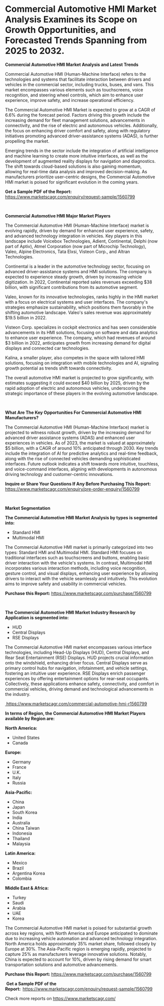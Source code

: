 <p><h1>Commercial Automotive HMI Market Analysis Examines its Scope on Growth Opportunities, and Forecasted Trends Spanning from 2025 to 2032.</h1></p><p><strong>Commercial Automotive HMI Market Analysis and Latest Trends</strong></p>
<p><p>Commercial Automotive HMI (Human-Machine Interface) refers to the technologies and systems that facilitate interaction between drivers and vehicles in the commercial sector, including trucks, buses, and vans. This market encompasses various elements such as touchscreens, voice recognition, and steering wheel controls, which aim to enhance user experience, improve safety, and increase operational efficiency.</p><p>The Commercial Automotive HMI Market is expected to grow at a CAGR of 6.6% during the forecast period. Factors driving this growth include the increasing demand for fleet management solutions, advancements in connectivity, and the rise of electric and autonomous vehicles. Additionally, the focus on enhancing driver comfort and safety, along with regulatory initiatives promoting advanced driver-assistance systems (ADAS), is further propelling the market.</p><p>Emerging trends in the sector include the integration of artificial intelligence and machine learning to create more intuitive interfaces, as well as the development of augmented reality displays for navigation and diagnostics. The shift towards cloud-based solutions is also gaining momentum, allowing for real-time data analysis and improved decision-making. As manufacturers prioritize user-centric designs, the Commercial Automotive HMI market is poised for significant evolution in the coming years.</p></p>
<p><strong>Get a Sample PDF of the Report:&nbsp;</strong> <a href="https://www.marketscagr.com/enquiry/request-sample/1560799?utm_campaign=2480&utm_medium=2&utm_source=Github&utm_content=ia&utm_term=30032025&utm_id=commercial-automotive-hmi">https://www.marketscagr.com/enquiry/request-sample/1560799</a></p>
<p>&nbsp;</p>
<p><strong>Commercial Automotive HMI Major Market Players</strong></p>
<p><p>The Commercial Automotive HMI (Human-Machine Interface) market is evolving rapidly, driven by demand for enhanced user experience, safety, and advanced technology integration in vehicles. Key players in this landscape include Voicebox Technologies, Adient, Continental, Delphi (now part of Aptiv), Atmel Corporation (now part of Microchip Technology), Valeo, Alpine Electronics, Tata Elxsi, Visteon Corp., and Altran Technologies.</p><p>Continental is a leader in the automotive technology sector, focusing on advanced driver-assistance systems and HMI solutions. The company is expected to experience steady growth, driven by increasing vehicle digitization. In 2022, Continental reported sales revenues exceeding $38 billion, with significant contributions from its automotive segment.</p><p>Valeo, known for its innovative technologies, ranks highly in the HMI market with a focus on electrical systems and user interfaces. The company's strategies emphasize sustainability, which positions them favorably in the shifting automotive landscape. Valeo's sales revenue was approximately $19.5 billion in 2022.</p><p>Visteon Corp. specializes in cockpit electronics and has seen considerable advancements in its HMI solutions, focusing on software and data analytics to enhance user experience. The company, which had revenues of around $3 billion in 2022, anticipates growth from increasing demand for digital displays and connected car technologies.</p><p>Kalina, a smaller player, also competes in the space with tailored HMI solutions, focusing on integration with mobile technologies and AI, signaling growth potential as trends shift towards connectivity.</p><p>The overall automotive HMI market is projected to grow significantly, with estimates suggesting it could exceed $40 billion by 2025, driven by the rapid adoption of electric and autonomous vehicles, underscoring the strategic importance of these players in the evolving automotive landscape.</p></p>
<p>&nbsp;</p>
<p><strong>What Are The Key Opportunities For Commercial Automotive HMI Manufacturers?</strong></p>
<p><p>The Commercial Automotive HMI (Human-Machine Interface) market is projected to witness robust growth, driven by the increasing demand for advanced driver assistance systems (ADAS) and enhanced user experiences in vehicles. As of 2023, the market is valued at approximately $5 billion, with a CAGR of around 10% anticipated through 2030. Key trends include the integration of AI for predictive analytics and real-time feedback, along with the rise of connected vehicles demanding sophisticated interfaces. Future outlook indicates a shift towards more intuitive, touchless, and voice-command interfaces, aligning with developments in autonomous driving technology and customer-centric innovations.</p></p>
<p><strong>Inquire or Share Your Questions If Any Before Purchasing This Report:</strong> <a href="https://www.marketscagr.com/enquiry/pre-order-enquiry/1560799?utm_campaign=2480&utm_medium=2&utm_source=Github&utm_content=ia&utm_term=30032025&utm_id=commercial-automotive-hmi">https://www.marketscagr.com/enquiry/pre-order-enquiry/1560799</a></p>
<p>&nbsp;</p>
<p><strong>Market Segmentation</strong></p>
<p><strong>The Commercial Automotive HMI Market Analysis by types is segmented into:</strong></p>
<p><ul><li>Standard HMI</li><li>Multimodal HMI</li></ul></p>
<p><p>The Commercial Automotive HMI market is primarily categorized into two types: Standard HMI and Multimodal HMI. Standard HMI focuses on traditional interfaces such as touchscreens and buttons, enabling basic driver interaction with the vehicle's systems. In contrast, Multimodal HMI incorporates various interaction methods, including voice recognition, gesture control, and visual displays, enhancing user experience by allowing drivers to interact with the vehicle seamlessly and intuitively. This evolution aims to improve safety and usability in commercial vehicles.</p></p>
<p><strong>Purchase this Report:&nbsp;</strong><a href="https://www.marketscagr.com/purchase/1560799?utm_campaign=2480&utm_medium=2&utm_source=Github&utm_content=ia&utm_term=30032025&utm_id=commercial-automotive-hmi">https://www.marketscagr.com/purchase/1560799</a></p>
<p>&nbsp;</p>
<p><strong>The Commercial Automotive HMI Market Industry Research by Application is segmented into:</strong></p>
<p><ul><li>HUD</li><li>Central Displays</li><li>RSE Displays</li></ul></p>
<p><p>The Commercial Automotive HMI market encompasses various interface technologies, including Head-Up Displays (HUD), Central Displays, and Rear Seat Entertainment (RSE) Displays. HUD projects crucial information onto the windshield, enhancing driver focus. Central Displays serve as primary control hubs for navigation, infotainment, and vehicle settings, fostering an intuitive user experience. RSE Displays enrich passenger experiences by offering entertainment options for rear-seat occupants. Collectively, these applications enhance safety, connectivity, and comfort in commercial vehicles, driving demand and technological advancements in the industry.</p></p>
<p><a href="https://www.marketscagr.com/commercial-automotive-hmi-r1560799?utm_campaign=2480&utm_medium=2&utm_source=Github&utm_content=ia&utm_term=30032025&utm_id=commercial-automotive-hmi">&nbsp;https://www.marketscagr.com/commercial-automotive-hmi-r1560799</a></p>
<p><strong>In terms of Region, the Commercial Automotive HMI Market Players available by Region are:</strong></p>
<p>
    <p> <strong> North America: </strong>
        <ul>
            <li>United States</li>
            <li>Canada</li>
        </ul>
        </p> 
    <p> <strong> Europe: </strong>
        <ul>
            <li>Germany</li>
            <li>France</li>
            <li>U.K.</li>
            <li>Italy</li>
            <li>Russia</li>
        </ul>
        </p> 
    <p> <strong> Asia-Pacific: </strong>
        <ul>
            <li>China</li>
            <li>Japan</li>
            <li>South Korea</li>
            <li>India</li>
            <li>Australia</li>
            <li>China Taiwan</li>
            <li>Indonesia</li>
            <li>Thailand</li>
            <li>Malaysia</li>
        </ul>
        </p> 
    <p> <strong> Latin America: </strong>
        <ul>
            <li>Mexico</li>
            <li>Brazil</li>
            <li>Argentina Korea</li>
            <li>Colombia</li>
        </ul>
        </p> 
    <p> <strong> Middle East & Africa: </strong>
        <ul>
            <li>Turkey</li>
            <li>Saudi</li>
            <li>Arabia</li>
            <li>UAE</li>
            <li>Korea</li>
        </ul>
    </p>
    </p>
<p><p>The Commercial Automotive HMI market is poised for substantial growth across key regions, with North America and Europe anticipated to dominate due to increasing vehicle automation and advanced technology integration. North America holds approximately 35% market share, followed closely by Europe at 30%. The Asia-Pacific region is emerging rapidly, projected to capture 25% as manufacturers leverage innovative solutions. Notably, China is expected to account for 10%, driven by rising demand for smart transportation solutions and automotive advancements.</p></p>
<p><strong>Purchase this Report: </strong><a href="https://www.marketscagr.com/purchase/1560799?utm_campaign=2480&utm_medium=2&utm_source=Github&utm_content=ia&utm_term=30032025&utm_id=commercial-automotive-hmi">https://www.marketscagr.com/purchase/1560799</a></p>
<p>&nbsp;<strong>Get a Sample PDF of the Report:&nbsp;&nbsp;</strong><a href="https://www.marketscagr.com/enquiry/request-sample/1560799?utm_campaign=2480&utm_medium=2&utm_source=Github&utm_content=ia&utm_term=30032025&utm_id=commercial-automotive-hmi">https://www.marketscagr.com/enquiry/request-sample/1560799</a></p>
<p><strong></strong></p>
<p>Check more reports on <a href="https://www.marketscagr.com/?utm_campaign=2480&utm_medium=2&utm_source=Github&utm_content=ia&utm_term=30032025&utm_id=commercial-automotive-hmi">https://www.marketscagr.com/</a></p>